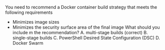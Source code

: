 You need to recommend a Docker container build strategy that meets the following requirements
* Minimizes image sizes
* Minimizes the security surface area of the final image
What should you include m the recommendation?
A. multi-stage builds (correct)
B. single-stage builds
C. PowerShell Desired State Configuration (DSC)
D. Docker Swarm
